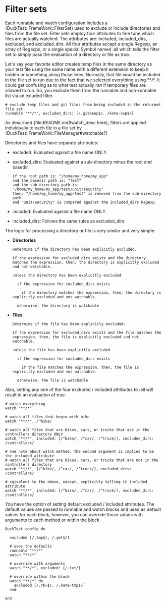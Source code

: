 # Filter sets
Each runnable and watch configuration includes a {DuckTest::FrameWork::FilterSet} used to exclude or include directories and files from the file set.  Filter sets employ four attributes
to fine tune which files are actually watched.  The attributes are: included, included_dirs, excluded, and excluded_dirs.
All four attributes accept a single Regexp, an array of Regexps, or a single special Symbol named :all which tells the filter set to simply pass the evaluation of a directory or file as true.

Let's say your favorite editor creates temp files in the same directory as your test file using the same name with a different extension to keep it hidden or something along those lines.  Normally,
that file would be included in the file set to run due to the fact that we selected everything using \*\*/*.  It could get confusing as to what test actually ran if temporary files are allowed to
run.  So, you exclude them from the runnable and non-runnable list via an exluded filter.

    # exclude temp files and git files from being included in the returned file set.
    runnable "**/*", excluded_dirs: [/.gitkeep$/, /kate-swp$/]

As described {file:README.md#watch_desc here}, filters are applied individually to each file in a file set by {DuckTest::FrameWork::FileManager#watchable?}

Directories and files have separate attributes:

  - excluded: Evaluated against a file name ONLY.
  - excluded_dirs: Evaluated against a sub-directory minus the root and basedir.

        if the root path is: "/home/my_home/my_app"
        and the basedir path is: "test"
        and the sub-directory path is: "/home/my_home/my_app/test/unit/security"
        then: "/home/my_home/my_app/test" is removed from the sub-directory path
        and "unit/security" is compared against the included_dirs Regexp.

  - included: Evaluated against a file name ONLY.
  - included_dirs: Follows the same rules as excluded_dirs

The logic for processing a directory or file is very similar and very simple:

  - <b>Directories</b>

        Determine if the directory has been explicitly excluded.

        if the expression for excluded_dirs exists and the directory matches the expression, then, the directory is explicitly excluded and not watchable.

        unless the directory has been explicitly excluded

          if the expression for included_dirs exists

            if the directory matches the expression, then, the directory is explicitly excluded and not watchable.

          otherwise, the directory is watchable

  - <b>Files</b>

        Determine if the file has been explicitly excluded.

        if the expression for excluded_dirs exists and the file matches the expression, then, the file is explicitly excluded and not watchable.

        unless the file has been explicitly excluded

          if the expression for included_dirs exists

            if the file matches the expression, then, the file is explicitly excluded and not watchable.

          otherwise, the file is watchable

Also, setting any one of the four excluded / included attributes to :all will result in an evaluation of true.

    # watch everything
    watch "**/*"

    # watch all files that begin with bike
    watch "**/*", /^bike/

    # watch all files that are bikes, cars, or trucks that are in the controllers directory ONLY
    watch "**/*", included: [/^bike/, /^car/, /^truck/], included_dirs: /controllers/

    # one note about watch method, the second argument is implied to be the included attribute
    # watch all files that are bikes, cars, or trucks that are not in the controllers directory
    watch "**/*", [/^bike/, /^car/, /^truck/], excluded_dirs: /controllers/

    # eqivalent to the above, except, explicitly telling it included attribute
    watch "**/*", included: [/^bike/, /^car/, /^truck/], excluded_dirs: /controllers/

You have the option of setting default excluded / included attributes.  The default values are passed to runnable and watch blocks and used as default
values for each block, however, you can override those values with arguments to each method or within the block.

    DuckTest.config do

      excluded [/.tmp$/, /.yml$/]

      # uses the defaults
      runnable "**/*"
      watch "**/*"

      # override with arguments
      watch "**/*", excluded: [/.txt/]

      # override within the block
      watch "**/*" do
        excluded [/.rb~$/, /.kate-tmp$/]
      end

    end


















